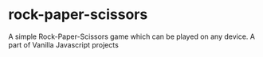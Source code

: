 # rock-paper-scissors
A simple Rock-Paper-Scissors game which can be played on any device.
A part of Vanilla Javascript projects
